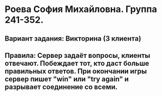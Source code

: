 # Роева София Михайловна. Группа 241-352.
## Вариант задания: Викторина (3 клиента)
## Правила: Сервер задаёт вопросы, клиенты отвечают. Побеждает тот, кто даст больше правильных ответов. При окончании игры сервер пишет "win" или "try again" и разрывает соединение со всеми.
